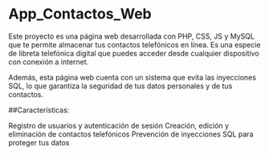 # App_Contactos_Web

Este proyecto es una página web desarrollada con PHP, CSS, JS y MySQL que te permite almacenar tus contactos telefónicos en línea. Es una especie de libreta telefónica digital que puedes acceder desde cualquier dispositivo con conexión a internet.

Además, esta página web cuenta con un sistema que evita las inyecciones SQL, lo que garantiza la seguridad de tus datos personales y de tus contactos.

##Características:

Registro de usuarios y autenticación de sesión
Creación, edición y eliminación de contactos telefónicos
Prevención de inyecciones SQL para proteger tus datos
